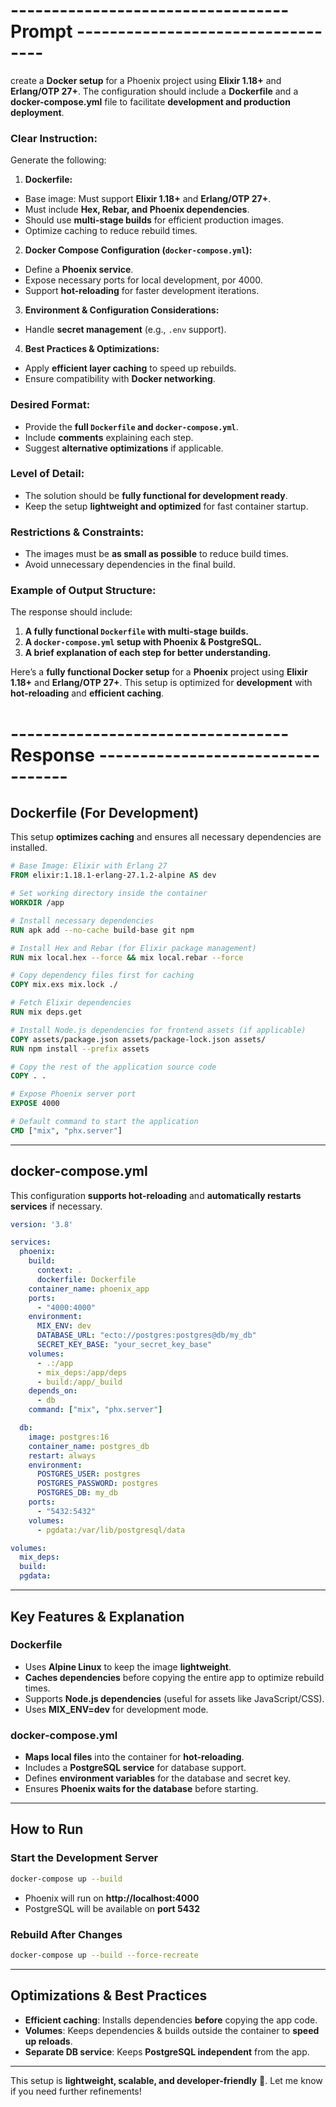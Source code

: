 # ---------------------------------- Prompt ----------------------------------
create a **Docker setup** for a Phoenix project using **Elixir 1.18+** and **Erlang/OTP 27+**. The configuration should include a **Dockerfile** and a **docker-compose.yml** file to facilitate **development and production deployment**.

### **Clear Instruction:**
Generate the following:

1. **Dockerfile:**
 - Base image: Must support **Elixir 1.18+** and **Erlang/OTP 27+**.
 - Must include **Hex, Rebar, and Phoenix dependencies**.
 - Should use **multi-stage builds** for efficient production images.
 - Optimize caching to reduce rebuild times.

2. **Docker Compose Configuration (`docker-compose.yml`):**
 - Define a **Phoenix service**.
 - Expose necessary ports for local development, por 4000.
 - Support **hot-reloading** for faster development iterations.

3. **Environment & Configuration Considerations:**
 - Handle **secret management** (e.g., `.env` support).

4. **Best Practices & Optimizations:**
 - Apply **efficient layer caching** to speed up rebuilds.
 - Ensure compatibility with **Docker networking**.

### **Desired Format:**
- Provide the **full `Dockerfile` and `docker-compose.yml`**.
- Include **comments** explaining each step.
- Suggest **alternative optimizations** if applicable.

### **Level of Detail:**
- The solution should be **fully functional for development ready**.
- Keep the setup **lightweight and optimized** for fast container startup.

### **Restrictions & Constraints:**
- The images must be **as small as possible** to reduce build times.
- Avoid unnecessary dependencies in the final build.

### **Example of Output Structure:**
The response should include:
1. **A fully functional `Dockerfile` with multi-stage builds.**
2. **A `docker-compose.yml` setup with Phoenix & PostgreSQL.**
3. **A brief explanation of each step for better understanding.**

Here’s a **fully functional Docker setup** for a **Phoenix** project using **Elixir 1.18+** and **Erlang/OTP 27+**. This setup is optimized for **development** with **hot-reloading** and **efficient caching**.

# ---------------------------------- Response ----------------------------------

## **Dockerfile** (For Development)
This setup **optimizes caching** and ensures all necessary dependencies are installed.

```dockerfile
# Base Image: Elixir with Erlang 27
FROM elixir:1.18.1-erlang-27.1.2-alpine AS dev

# Set working directory inside the container
WORKDIR /app

# Install necessary dependencies
RUN apk add --no-cache build-base git npm

# Install Hex and Rebar (for Elixir package management)
RUN mix local.hex --force && mix local.rebar --force

# Copy dependency files first for caching
COPY mix.exs mix.lock ./

# Fetch Elixir dependencies
RUN mix deps.get

# Install Node.js dependencies for frontend assets (if applicable)
COPY assets/package.json assets/package-lock.json assets/
RUN npm install --prefix assets

# Copy the rest of the application source code
COPY . .

# Expose Phoenix server port
EXPOSE 4000

# Default command to start the application
CMD ["mix", "phx.server"]
```

---

## **docker-compose.yml**
This configuration **supports hot-reloading** and **automatically restarts services** if necessary.

```yaml
version: '3.8'

services:
  phoenix:
    build:
      context: .
      dockerfile: Dockerfile
    container_name: phoenix_app
    ports:
      - "4000:4000"
    environment:
      MIX_ENV: dev
      DATABASE_URL: "ecto://postgres:postgres@db/my_db"
      SECRET_KEY_BASE: "your_secret_key_base"
    volumes:
      - .:/app
      - mix_deps:/app/deps
      - build:/app/_build
    depends_on:
      - db
    command: ["mix", "phx.server"]

  db:
    image: postgres:16
    container_name: postgres_db
    restart: always
    environment:
      POSTGRES_USER: postgres
      POSTGRES_PASSWORD: postgres
      POSTGRES_DB: my_db
    ports:
      - "5432:5432"
    volumes:
      - pgdata:/var/lib/postgresql/data

volumes:
  mix_deps:
  build:
  pgdata:
```

---

## **Key Features & Explanation**
### **Dockerfile**
- Uses **Alpine Linux** to keep the image **lightweight**.
- **Caches dependencies** before copying the entire app to optimize rebuild times.
- Supports **Node.js dependencies** (useful for assets like JavaScript/CSS).
- Uses **MIX_ENV=dev** for development mode.

### **docker-compose.yml**
- **Maps local files** into the container for **hot-reloading**.
- Includes a **PostgreSQL service** for database support.
- Defines **environment variables** for the database and secret key.
- Ensures **Phoenix waits for the database** before starting.

---

## **How to Run**
### **Start the Development Server**
```bash
docker-compose up --build
```
- Phoenix will run on **http://localhost:4000**
- PostgreSQL will be available on **port 5432**

### **Rebuild After Changes**
```bash
docker-compose up --build --force-recreate
```

---

## **Optimizations & Best Practices**
- **Efficient caching**: Installs dependencies **before** copying the app code.
- **Volumes**: Keeps dependencies & builds outside the container to **speed up reloads**.
- **Separate DB service**: Keeps **PostgreSQL independent** from the app.

---

This setup is **lightweight, scalable, and developer-friendly** 🚀. Let me know if you need further refinements!
